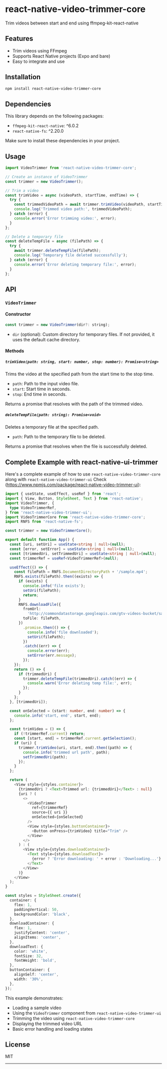 # react-native-video-trimmer-core

Trim videos between start and end using ffmpeg-kit-react-native

## Features

- Trim videos using FFmpeg
- Supports React Native projects (Expo and bare)
- Easy to integrate and use

## Installation

```sh
npm install react-native-video-trimmer-core
```

## Dependencies

This library depends on the following packages:

- `ffmpeg-kit-react-native`: ^6.0.2
- `react-native-fs`: ^2.20.0

Make sure to install these dependencies in your project.

## Usage

```javascript
import VideoTrimmer from 'react-native-video-trimmer-core';

// Create an instance of VideoTrimmer
const trimmer = new VideoTrimmer();

// Trim a video
const trimVideo = async (videoPath, startTime, endTime) => {
  try {
    const trimmedVideoPath = await trimmer.trimVideo(videoPath, startTime, endTime);
    console.log('Trimmed video path:', trimmedVideoPath);
  } catch (error) {
    console.error('Error trimming video:', error);
  }
};

// Delete a temporary file
const deleteTempFile = async (filePath) => {
  try {
    await trimmer.deleteTempFile(filePath);
    console.log('Temporary file deleted successfully');
  } catch (error) {
    console.error('Error deleting temporary file:', error);
  }
};
```

## API

### `VideoTrimmer`

#### Constructor

```javascript
const trimmer = new VideoTrimmer(dir?: string);
```

- `dir` (optional): Custom directory for temporary files. If not provided, it uses the default cache directory.

#### Methods

##### `trimVideo(path: string, start: number, stop: number): Promise<string>`

Trims the video at the specified path from the start time to the stop time.

- `path`: Path to the input video file.
- `start`: Start time in seconds.
- `stop`: End time in seconds.

Returns a promise that resolves with the path of the trimmed video.

##### `deleteTempFile(path: string): Promise<void>`

Deletes a temporary file at the specified path.

- `path`: Path to the temporary file to be deleted.

Returns a promise that resolves when the file is successfully deleted.

## Complete Example with react-native-ui-trimmer

Here's a complete example of how to use `react-native-video-trimmer-core` along with `react-native-video-trimmer-ui` Check (https://www.npmjs.com/package/react-native-video-trimmer-ui):

```typescript
import { useState, useEffect, useRef } from 'react';
import { View, Button, StyleSheet, Text } from 'react-native';
import VideoTrimmer, {
  type VideoTrimmerRef,
} from 'react-native-video-trimmer-ui';
import VideoTrimmerCore from 'react-native-video-trimmer-core';
import RNFS from 'react-native-fs';

const trimmer = new VideoTrimmerCore();

export default function App() {
  const [uri, setUri] = useState<string | null>(null);
  const [error, setError] = useState<string | null>(null);
  const [trimmedUri, setTrimmedUri] = useState<string | null>(null);
  const trimmerRef = useRef<VideoTrimmerRef>(null);

  useEffect(() => {
    const filePath = RNFS.DocumentDirectoryPath + '/sample.mp4';
    RNFS.exists(filePath).then((exists) => {
      if (exists) {
        console.info('file exists');
        setUri(filePath);
        return;
      }
      RNFS.downloadFile({
        fromUrl:
          'http://commondatastorage.googleapis.com/gtv-videos-bucket/sample/ForBiggerBlazes.mp4',
        toFile: filePath,
      })
        .promise.then(() => {
          console.info('file downloaded');
          setUri(filePath);
        })
        .catch((err) => {
          console.error(err);
          setError(err.message);
        });
    });
    return () => {
      if (trimmedUri) {
        trimmer.deleteTempFile(trimmedUri).catch((err) => {
          console.warn('Error deleting temp file:', err);
        });
      }
    };
  }, [trimmedUri]);

  const onSelected = (start: number, end: number) => {
    console.info('start, end', start, end);
  };

  const trimVideo = () => {
    if (!trimmerRef.current) return;
    const [start, end] = trimmerRef.current.getSelection();
    if (uri) {
      trimmer.trimVideo(uri, start, end).then((path) => {
        console.info('trimmed url path', path);
        setTrimmedUri(path);
      });
    }
  };

  return (
    <View style={styles.container}>
      {trimmedUri ? <Text>Trimmed url: {trimmedUri}</Text> : null}
      {uri ? (
        <>
          <VideoTrimmer
            ref={trimmerRef}
            source={{ uri }}
            onSelected={onSelected}
          />
          <View style={styles.buttonContainer}>
            <Button onPress={trimVideo} title="Trim" />
          </View>
        </>
      ) : (
        <View style={styles.downloadContainer}>
          <Text style={styles.downloadText}>
            {error ? 'Error downloading: ' + error : 'Downloading...'}
          </Text>
        </View>
      )}
    </View>
  );
}

const styles = StyleSheet.create({
  container: {
    flex: 1,
    paddingVertical: 50,
    backgroundColor: 'black',
  },
  downloadContainer: {
    flex: 1,
    justifyContent: 'center',
    alignItems: 'center',
  },
  downloadText: {
    color: 'white',
    fontSize: 32,
    fontWeight: 'bold',
  },
  buttonContainer: {
    alignSelf: 'center',
    width: '30%',
  },
});
```

This example demonstrates:
- Loading a sample video
- Using the `VideoTrimmer` component from `react-native-video-trimmer-ui`
- Trimming the video using `react-native-video-trimmer-core`
- Displaying the trimmed video URL
- Basic error handling and loading states


## License

MIT

----